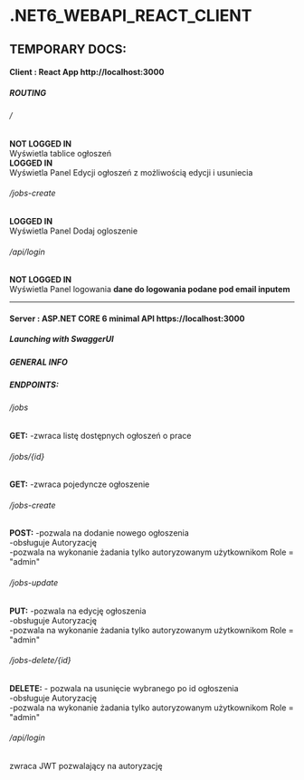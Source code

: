 # .NET6_WEBAPI_REACT_CLIENT

## TEMPORARY DOCS:
#### Client : React App http://localhost:3000
##### ROUTING
###### /
**NOT LOGGED IN**  
Wyświetla tablice ogłoszeń  
**LOGGED IN**  
Wyświetla Panel Edycji ogłoszeń z możliwością edycji i usuniecia  

###### /jobs-create 
**LOGGED IN**  
Wyświetla Panel Dodaj ogloszenie   

###### /api/login
**NOT LOGGED IN**  
Wyświetla Panel logowania **dane do logowania podane pod email inputem**  


------------------
#### Server : ASP.NET CORE 6 minimal API https://localhost:3000
##### Launching with SwaggerUI
##### GENERAL INFO 
##### ENDPOINTS:
###### /jobs
  **GET:**
    -zwraca listę dostępnych ogłoszeń o prace

###### /jobs/{id}

  **GET:**
    -zwraca pojedyncze ogłoszenie

###### /jobs-create

  **POST:** 
    -pozwala na dodanie nowego ogłoszenia  
    -obsługuje Autoryzację  
    -pozwala na wykonanie żadania tylko autoryzowanym użytkownikom Role = "admin"  
###### /jobs-update

  **PUT:** 
    -pozwala na edycję ogłoszenia  
    -obsługuje Autoryzację  
    -pozwala na wykonanie żadania tylko autoryzowanym użytkownikom Role = "admin"  
###### /jobs-delete/{id}

  **DELETE:** 
    - pozwala na usunięcie wybranego po id ogłoszenia  
    -obsługuje Autoryzację  
    -pozwala na wykonanie żadania tylko autoryzowanym użytkownikom Role = "admin"  
###### /api/login  
  zwraca JWT pozwalający na autoryzację



